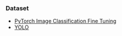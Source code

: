 ### Dataset
* [PyTorch Image Classification Fine Tuning](https://drive.google.com/drive/folders/1NEQ5kLgeJG35ZWNcqnR2hZwBMcuGjisQ?usp=sharing)
* [YOLO](https://github.com/2mook2/Harmful_Object_Detection/tree/main/sample_data)
